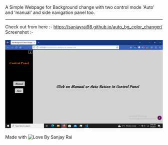 A Simple Webpage for Background change with two control mode 'Auto' and 'manual' and side navigation panel too.
<br><hr>
Check out from here :- https://sanjayrai98.github.io/auto_bg_color_changer/
<br>
Screenshot :-
<br><br>
<img src="/Background color changer.png" alt="Screenshot">
<br><br>
Made with <img width="15px" src="https://upload.wikimedia.org/wikipedia/commons/4/42/Love_Heart_SVG.svg" alt="Love"> By Sanjay Rai

